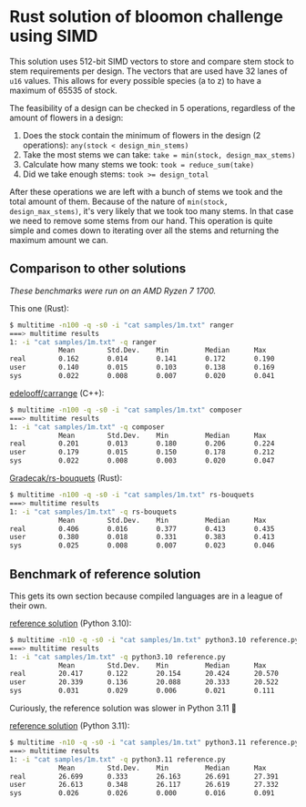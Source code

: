 # Rust solution of bloomon challenge using SIMD

This solution uses 512-bit SIMD vectors to store and compare stem stock to stem
requirements per design. The vectors that are used have 32 lanes of `u16` values. This
allows for every possible species (a to z) to have a maximum of 65535 of stock.

The feasibility of a design can be checked in 5 operations, regardless of the amount of
flowers in a design:

1. Does the stock contain the minimum of flowers in the design (2 operations): `any(stock < design_min_stems)`
2. Take the most stems we can take: `take = min(stock, design_max_stems)`
3. Calculate how many stems we took: `took = reduce_sum(take)`
4. Did we take enough stems: `took >= design_total`

After these operations we are left with a bunch of stems we took and the total amount
of them. Because of the nature of `min(stock, design_max_stems)`, it's very likely that
we took too many stems. In that case we need to remove some stems from our hand. This
operation is quite simple and comes down to iterating over all the stems and returning
the maximum amount we can.

## Comparison to other solutions

*These benchmarks were run on an AMD Ryzen 7 1700.*

This one (Rust):

```bash
$ multitime -n100 -q -s0 -i "cat samples/1m.txt" ranger
===> multitime results
1: -i "cat samples/1m.txt" -q ranger
            Mean        Std.Dev.    Min         Median      Max
real        0.162       0.014       0.141       0.172       0.190
user        0.140       0.015       0.103       0.138       0.169
sys         0.022       0.008       0.007       0.020       0.041
```

[edelooff/carrange](https://github.com/edelooff/carrange) (C++):

```bash
$ multitime -n100 -q -s0 -i "cat samples/1m.txt" composer
===> multitime results
1: -i "cat samples/1m.txt" -q composer
            Mean        Std.Dev.    Min         Median      Max
real        0.201       0.013       0.180       0.206       0.224
user        0.179       0.015       0.150       0.178       0.212
sys         0.022       0.008       0.003       0.020       0.047
```

[Gradecak/rs-bouquets](https://github.com/Gradecak/rs-bouquets) (Rust):

```bash
$ multitime -n100 -q -s0 -i "cat samples/1m.txt" rs-bouquets
===> multitime results
1: -i "cat samples/1m.txt" -q rs-bouquets
            Mean        Std.Dev.    Min         Median      Max
real        0.406       0.016       0.377       0.413       0.435
user        0.380       0.018       0.331       0.383       0.413
sys         0.025       0.008       0.007       0.023       0.046
```

## Benchmark of reference solution

This gets its own section because compiled languages are in a league of their own.

[reference solution](https://github.com/bloomon/code-challenge-verifier/blob/master/reference.py) (Python 3.10):

```bash
$ multitime -n10 -q -s0 -i "cat samples/1m.txt" python3.10 reference.py
===> multitime results
1: -i "cat samples/1m.txt" -q python3.10 reference.py
            Mean        Std.Dev.    Min         Median      Max
real        20.417      0.122       20.154      20.424      20.570
user        20.339      0.136       20.088      20.333      20.522
sys         0.031       0.029       0.006       0.021       0.111
```

Curiously, the reference solution was slower in Python 3.11 🤔

[reference solution](https://github.com/bloomon/code-challenge-verifier/blob/master/reference.py) (Python 3.11):

```bash
$ multitime -n10 -q -s0 -i "cat samples/1m.txt" python3.11 reference.py
===> multitime results
1: -i "cat samples/1m.txt" -q python3.11 reference.py
            Mean        Std.Dev.    Min         Median      Max
real        26.699      0.333       26.163      26.691      27.391
user        26.613      0.348       26.117      26.619      27.332
sys         0.026       0.026       0.000       0.016       0.091
```
